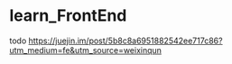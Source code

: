 # learn_FrontEnd


todo
https://juejin.im/post/5b8c8a6951882542ee717c86?utm_medium=fe&utm_source=weixinqun
